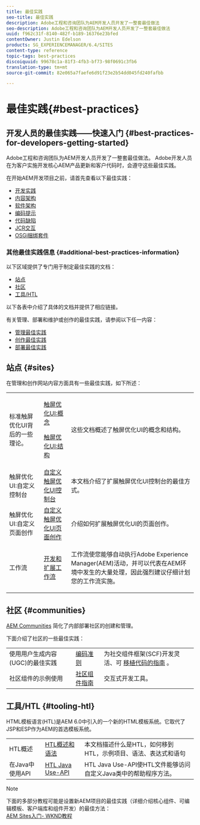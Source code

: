 ```yaml
---
title: 最佳实践
seo-title: 最佳实践
description: Adobe工程和咨询团队为AEM开发人员开发了一整套最佳做法
seo-description: Adobe工程和咨询团队为AEM开发人员开发了一整套最佳做法
uuid: f962c31f-8140-482f-b189-16376e23bfed
contentOwner: Justin Edelson
products: SG_EXPERIENCEMANAGER/6.4/SITES
content-type: reference
topic-tags: best-practices
discoiquuid: 99678c1a-81f3-4fb3-bf73-98f0691c3fb6
translation-type: tm+mt
source-git-commit: 82e065a7faefe6d91f23e2b54dd045fd240fafbb

---
```



# 最佳实践{#best-practices}

## 开发人员的最佳实践——快速入门 {#best-practices-for-developers-getting-started}

Adobe工程和咨询团队为AEM开发人员开发了一整套最佳做法。 Adobe开发人员在为客户实施开发核心AEM产品更新和客户代码时，会遵守这些最佳实践。

在开始AEM开发项目之前，请首先查看以下最佳实践：

* [开发实践](/help/sites-developing/development-practices.md)
* [内容架构](/help/sites-developing/content-architecture.md)
* [软件架构](/help/sites-developing/software-architecture.md)
* [编码提示](/help/sites-developing/coding-tips.md)
* [代码缺陷](/help/sites-developing/code-pitfalls.md)
* [JCR交互](/help/sites-developing/jcr-integration.md)
* [OSGi捆绑套件](/help/sites-developing/osgi-bundles.md)

### 其他最佳实践信息 {#additional-best-practices-information}

以下区域提供了专门用于制定最佳实践的文档：

* [站点](#sites)
* [社区](/help/sites-developing/best-practices.md#communities)
* [工具/HTL](/help/sites-developing/best-practices.md#tooling-htl)

以下各表中介绍了具体的文档并提供了相应链接。

有关管理、部署和维护或创作的最佳实践，请参阅以下任一内容：

* [管理最佳实践](/help/sites-administering/administer-best-practices.md)
* [创作最佳实践](/help/sites-authoring/best-practices.md)
* [部署最佳实践](/help/sites-deploying/best-practices.md)

## 站点 {#sites}

在管理和创作网站内容方面具有一些最佳实践，如下所述：

<table> 
 <tbody>
  <tr>
   <td>标准触屏优化UI背后的一些理论。</td> 
   <td><p><a href="/help/sites-developing/touch-ui-concepts.md">触屏优化UI:概念</a></p> <p><a href="/help/sites-developing/touch-ui-structure.md">触屏优化UI:结构</a></p> </td> 
   <td>这些文档概述了触屏优化UI的概念和结构。</td> 
  </tr>
  <tr>
   <td>触屏优化UI:自定义控制台 </td> 
   <td><a href="/help/sites-developing/customizing-consoles-touch.md">自定义触屏优化UI控制台</a></td> 
   <td>本文档介绍了扩展触屏优化UI控制台的最佳方式。</td> 
  </tr>
  <tr>
   <td>触屏优化UI:自定义页面创作</td> 
   <td><a href="/help/sites-developing/customizing-page-authoring-touch.md">自定义触屏优化UI页面创作</a></td> 
   <td>介绍如何扩展触屏优化UI的页面创作。</td> 
  </tr>
  <tr>
   <td>工作流</td> 
   <td><a href="/help/sites-developing/workflows-best-practices.md">开发和扩展工作流</a></td> 
   <td><p>工作流使您能够自动执行Adobe Experience Manager(AEM)活动，并可以代表在AEM环境中发生的大量处理，因此强烈建议仔细计划您的工作流实施。</p> </td> 
  </tr>
 </tbody>
</table>

## 社区 {#communities}

[AEM Communities](/help/communities/overview.md) 简化了内部部署社区的创建和管理。

下面介绍了社区的一些最佳实践：

|  |  |  |
|---|---|---|
| 使用用户生成内容(UGC)的最佳实践 | [编码准则](/help/communities/code-guide.md) | 为社交组件框架(SCF)开发灵活、可 [移植代码的指南](/help/communities/scf.md) 。 |
| 社区组件的示例使用 | [社区组件指南](/help/communities/components-guide.md) | 交互式开发工具。 |

## 工具/HTL {#tooling-htl}

HTML模板语言(HTL)是AEM 6.0中引入的一个新的HTML模板系统。它取代了JSP和ESP作为AEM的首选模板系统。

|  |  |  |
|---|---|---|
| HTL概述 | [HTL概述和语法](https://helpx.adobe.com/experience-manager/htl/user-guide.html) | 本文档描述什么是HTL，如何移到HTL，示例项目、语法、表达式和语句 |
| 在Java中使用API | [HTL Java Use-API](https://helpx.adobe.com/experience-manager/htl/using/use-api.html) | HTL Java Use-API使HTL文件能够访问自定义Java类中的帮助程序方法。 |

>[!NOTE]
>
>下面的多部分教程可能是设置新AEM项目的最佳实践（详细介绍核心组件、可编辑模板、客户端库和组件开发）的最佳方法：\
>[AEM Sites入门- WKND教程](https://helpx.adobe.com/experience-manager/kt/sites/using/getting-started-wknd-tutorial-develop.html)

